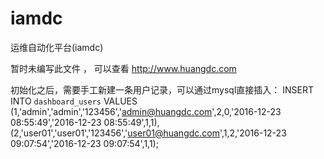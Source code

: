 # iamdc
运维自动化平台(iamdc)

暂时未编写此文件 ， 可以查看 http://www.huangdc.com


初始化之后，需要手工新建一条用户记录，可以通过mysql直接插入：
INSERT INTO `dashboard_users` VALUES (1,'admin','admin','123456','admin@huangdc.com',2,0,'2016-12-23 08:55:49','2016-12-23 08:55:49',1,1),(2,'user01','user01','123456','user01@huangdc.com',1,2,'2016-12-23 09:07:54','2016-12-23 09:07:54',1,1);
